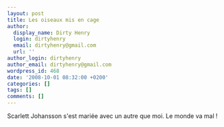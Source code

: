 ```yaml
---
layout: post
title: Les oiseaux mis en cage
author:
  display_name: Dirty Henry
  login: dirtyhenry
  email: dirtyhenry@gmail.com
  url: ''
author_login: dirtyhenry
author_email: dirtyhenry@gmail.com
wordpress_id: 468
date: '2008-10-01 08:32:00 +0200'
categories: []
tags: []
comments: []
---
```

Scarlett Johansson s'est mariée avec un autre que moi. Le monde va mal !
